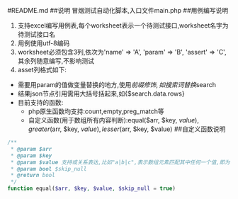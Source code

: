 #README.md
##说明
冒烟测试自动化脚本,入口文件main.php
##用例编写说明
1. 支持excel编写用例表,每个worksheet表示一个待测试接口,worksheet名字为待测试接口名
2. 用例使用utf-8编码
3. worksheet必须包含3列,依次为'name' => 'A', 'param' => 'B', 'assert' => 'C',其余列随意编写,不影响测试
4. asset列格式如下:
  - 需要用param的值做变量替换的地方,使用$前缀修饰,如搜索词替换$search
  - 结果json节点引用需用大括号括起来,如{$search.data.rows}
  - 目前支持的函数:
    - php原生函数均支持:count,empty,preg_match等
    - 自定义函数(用于数组所有内容判断):equal($arr, $key, $value),greater($arr, $key, $value),lesser($arr, $key, $value)
##自定义函数说明
```php
/**
 * @param $arr
 * @param $key
 * @param $value 支持或关系表达,比如"a|b|c",表示数组元素匹配其中任何一个值,即为true
 * @param bool $skip_null
 * @return bool
 */
function equal($arr, $key, $value, $skip_null = true)
```

